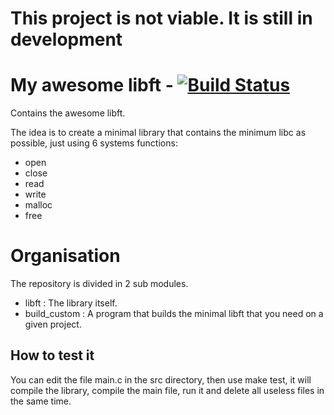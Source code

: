 # This project is not viable. It is still in development

# My awesome libft - [![Build Status](https://travis-ci.org/FauconFan/my_awesome_libft.svg?branch=master)](https://travis-ci.org/FauconFan/my_awesome_libft)

Contains the awesome libft.

The idea is to create a minimal library that contains the minimum libc as possible, just using 6 systems functions:
 - open
 - close
 - read
 - write
 - malloc
 - free

# Organisation

The repository is divided in 2 sub modules.
 - libft : The library itself.
 - build_custom : A program that builds the minimal libft that you need on a given project.

## How to test it

You can edit the file main.c in the src directory,
then use make test, it will compile the library, compile the main file, run it and delete all useless files in the same time.
